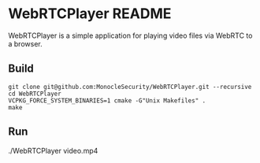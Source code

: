 WebRTCPlayer README
====================

WebRTCPlayer is a simple application for playing video files via WebRTC to a browser.

## Build

```
git clone git@github.com:MonocleSecurity/WebRTCPlayer.git --recursive
cd WebRTCPlayer
VCPKG_FORCE_SYSTEM_BINARIES=1 cmake -G"Unix Makefiles" .
make
```

## Run

./WebRTCPlayer video.mp4
